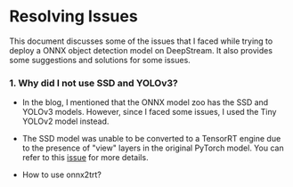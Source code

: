 # Resolving Issues

This document discusses some of the issues that I faced while trying to deploy a ONNX object detection model on DeepStream. It also provides some suggestions and solutions for some issues.

### 1. Why did I not use SSD and YOLOv3?

- In the blog, I mentioned that the ONNX model zoo has the SSD and YOLOv3 models. However, since I faced some issues, I used the Tiny YOLOv2 model instead.
- The SSD model was unable to be converted to a TensorRT engine due to the presence of "view" layers in the original PyTorch model. You can refer to this [issue](https://github.com/onnx/onnx-tensorrt/issues/125) for more details.

- How to use onnx2trt?